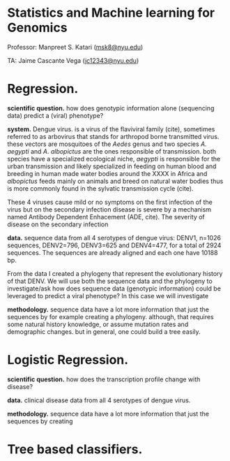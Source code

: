 # Statistics and Machine learning for Genomics

Professor: Manpreet S. Katari (msk8@nyu.edu)

TA: Jaime Cascante Vega (jc12343@nyu.edu)

# Regression.

**scientific question.** how does genotypic information alone (sequencing data) predict a (viral) phenotype?

**system.** Dengue virus. is a virus of the flaviviral family (cite), sometimes referred to as arbovirus that stands for arthropod borne transmitted virus. these vectors are mosquitoes of the *Aedes* genus and two species *A. aegypti* and *A. albopictus* are the ones responsible of transmission. both species have a specialized ecological niche, *aegypti* is responsible for the urban transmission and likely specialized in feeding on human blood and breeding in human made water bodies around the XXXX in Africa and *albopictus* feeds mainly on animals and breed on natural water bodies thus is more commonly found in the sylvatic transmission cycle (cite).

These 4 viruses cause mild or no symptoms on the first infection of the virus but on the secondary infection disease is severe by a mechanism named Antibody Dependent Enhacement (ADE, cite). The severity of disease on the secondary infection

**data.** sequence data from all 4 serotypes of dengue virus: DENV1, n=1026 sequences, DENV2=796, DENV3=625 and DENV4=477, for a total of 2924 sequences. The sequences are already aligned and each one have 10188 bp.

From the data I created a phylogeny that represent the evolutionary history of that DENV. We will use both the sequence data and the phylogeny to investigate/ask how does sequence data (genotypic information) could be leveraged to predict a viral phenotype? In this case we will investigate


**methodology.** sequence data have a lot more information that just the sequences by for example creating a phylogeny. although, that requires some natural history knowledge, or assume mutation rates and demographic changes. but in general, one could build a tree easily.

# Logistic Regression.
**scientific question.** how does the transcription profile change with disease?

**data.** clinical disease data from all 4 serotypes of dengue virus.

**methodology.** sequence data have a lot more information that just the sequences by creating

# Tree based classifiers.
